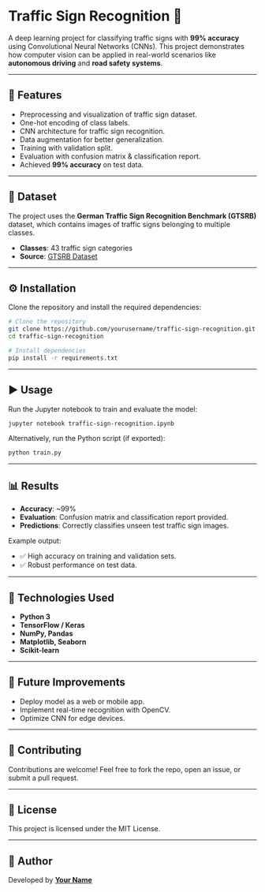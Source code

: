 # Traffic Sign Recognition 🚦

A deep learning project for classifying traffic signs with **99% accuracy** using Convolutional Neural Networks (CNNs). This project demonstrates how computer vision can be applied in real-world scenarios like **autonomous driving** and **road safety systems**.

---

## 📌 Features
- Preprocessing and visualization of traffic sign dataset.
- One-hot encoding of class labels.
- CNN architecture for traffic sign recognition.
- Data augmentation for better generalization.
- Training with validation split.
- Evaluation with confusion matrix & classification report.
- Achieved **99% accuracy** on test data.

---

## 📂 Dataset
The project uses the **German Traffic Sign Recognition Benchmark (GTSRB)** dataset, which contains images of traffic signs belonging to multiple classes.

- **Classes**: 43 traffic sign categories
- **Source**: [GTSRB Dataset](https://benchmark.ini.rub.de/gtsrb_news.html)

---

## ⚙️ Installation
Clone the repository and install the required dependencies:

```bash
# Clone the repository
git clone https://github.com/yourusername/traffic-sign-recognition.git
cd traffic-sign-recognition

# Install dependencies
pip install -r requirements.txt
```

---

## ▶️ Usage
Run the Jupyter notebook to train and evaluate the model:

```bash
jupyter notebook traffic-sign-recognition.ipynb
```

Alternatively, run the Python script (if exported):

```bash
python train.py
```

---

## 📊 Results
- **Accuracy**: ~99%
- **Evaluation**: Confusion matrix and classification report provided.
- **Predictions**: Correctly classifies unseen test traffic sign images.

Example output:
- ✅ High accuracy on training and validation sets.
- ✅ Robust performance on test data.

---

## 🧰 Technologies Used
- **Python 3**
- **TensorFlow / Keras**
- **NumPy, Pandas**
- **Matplotlib, Seaborn**
- **Scikit-learn**

---

## 📌 Future Improvements
- Deploy model as a web or mobile app.
- Implement real-time recognition with OpenCV.
- Optimize CNN for edge devices.

---

## 🤝 Contributing
Contributions are welcome! Feel free to fork the repo, open an issue, or submit a pull request.

---

## 📜 License
This project is licensed under the MIT License.

---

## 👤 Author
Developed by **[Your Name](https://github.com/yourusername)**
